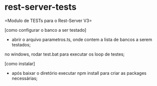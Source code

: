 # rest-server-tests

=Modulo de TESTs para o Rest-Server V3=


[como configurar o banco a ser testado]
* abrir o arquivo   parametros.ts, onde contem a lista de bancos a serem testados;


no windows, rodar    test.bat   para executar os loop de testes;

[como instalar]
* após baixar o diretório executar  npm install para criar as packages necessárias;
